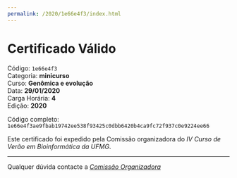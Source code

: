 ```yaml
---
permalink: /2020/1e66e4f3/index.html
---
```


# Certificado Válido

Código: `1e66e4f3`<br>
Categoria: **minicurso**<br>
Curso: **Genômica e evolução**<br>
Data: **29/01/2020**<br>
Carga Horária: **4**<br>
Edição: **2020**<br>


Código completo: `1e66e4f3ae9fbab19742ee538f93425c0dbb6420b4ca9fc72f937c0e9224ee66`


Este certificado foi expedido pela Comissão organizadora do *IV Curso de Verão em Bioinformática da UFMG*.

----

Qualquer dúvida contacte a [_Comissão Organizadora_](<mailto:cursobioinfoufmg@gmail.com$subject=[Certificados]>)

